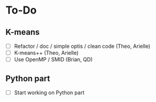 # To-Do

## K-means

- [ ] Refactor / doc / simple optis / clean code (Theo, Arielle)
- [ ] K-means++ (Theo, Arielle)
- [ ] Use OpenMP / SMID (Brian, QD)

## Python part

- [ ] Start working on Python part
